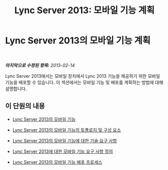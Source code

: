 ﻿---
title: 'Lync Server 2013: 모바일 기능 계획'
TOCTitle: 모바일 기능 계획
ms:assetid: 12000359-09b5-48f0-986d-fab3a1487f9c
ms:mtpsurl: https://technet.microsoft.com/ko-kr/library/Hh689981(v=OCS.15)
ms:contentKeyID: 49302859
ms.date: 08/10/2015
mtps_version: v=OCS.15
ms.translationtype: HT
---

# Lync Server 2013의 모바일 기능 계획

 

_**마지막으로 수정된 항목:** 2013-02-14_

Lync Server 2013에서는 모바일 장치에서 Lync 2013 기능을 제공하기 위한 모바일 기능을 배포할 수 있습니다. 이 섹션에서는 모바일 기능 및 배포를 계획하는 방법에 대해 설명합니다.

## 이 단원의 내용

  - [Lync Server 2013의 모바일 기능](lync-server-2013-mobility-features-and-capabilities.md)

  - [Lync Server 2013의 모바일 기능의 토폴로지 및 구성 요소](lync-server-2013-topologies-and-components-for-mobility.md)

  - [Lync Server 2013의 모바일 기능에 대한 기술 요구 사항](lync-server-2013-technical-requirements-for-mobility.md)

  - [Lync Server 2013에 대한 모바일 기능 요구 사항 정의](lync-server-2013-defining-your-mobility-requirements.md)

  - [Lync Server 2013의 모바일 기능 배포 프로세스](lync-server-2013-deployment-process-for-mobility.md)

